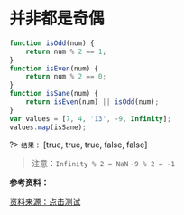 # 并非都是奇偶

```js
function isOdd(num) {
    return num % 2 == 1;
}
function isEven(num) {
    return num % 2 == 0;
}
function isSane(num) {
    return isEven(num) || isOdd(num);
}
var values = [7, 4, '13', -9, Infinity];
values.map(isSane);
```

?> `结果：` [true, true, true, false, false]

> 注意：`Infinity % 2 = NaN`   `-9 % 2 = -1`

**参考资料：**

[资料来源：点击测试](http://javascript-puzzlers.herokuapp.com/)